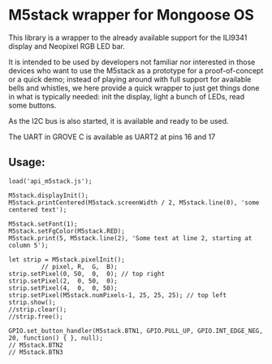 # M5stack wrapper for Mongoose OS

This library is a wrapper to the already available support for the ILI9341 display and Neopixel RGB LED bar.

It is intended to be used by developers not familiar nor interested in those devices who want to use the M5stack as a prototype for a proof-of-concept or a quick demo; instead of playing around with full support for available bells and whistles, we here provide a quick wrapper to just get things done in what is typically needed: init the display, light a bunch of LEDs, read some buttons.


As the I2C bus is also started, it is available and ready to be used.

The UART in GROVE C is available as UART2 at pins 16 and 17



## Usage:

```
load('api_m5stack.js');

M5stack.displayInit();
M5stack.printCentered(M5stack.screenWidth / 2, M5stack.line(0), 'some centered text');

M5stack.setFont(1);
M5stack.setFgColor(M5stack.RED);
M5stack.print(5, M5stack.line(2), 'Some text at line 2, starting at column 5');

let strip = M5stack.pixelInit();
         // pixel, R,  G,  B);
strip.setPixel(0, 50,  0,  0); // top right
strip.setPixel(2,  0, 50,  0);
strip.setPixel(4,  0,  0, 50);
strip.setPixel(M5stack.numPixels-1, 25, 25, 25); // top left
strip.show();
//strip.clear();
//strip.free();

GPIO.set_button_handler(M5stack.BTN1, GPIO.PULL_UP, GPIO.INT_EDGE_NEG, 20, function() { }, null);
// M5stack.BTN2
// M5stack.BTN3
```
